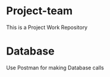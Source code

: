 # Project-team
This is a Project Work Repository

# Database
Use Postman for making Database calls


